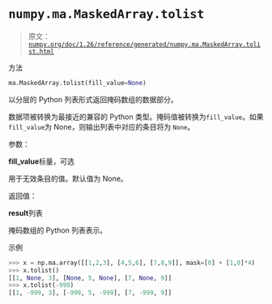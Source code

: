 # `numpy.ma.MaskedArray.tolist`

> 原文：[`numpy.org/doc/1.26/reference/generated/numpy.ma.MaskedArray.tolist.html`](https://numpy.org/doc/1.26/reference/generated/numpy.ma.MaskedArray.tolist.html)

方法

```py
ma.MaskedArray.tolist(fill_value=None)
```

以分层的 Python 列表形式返回掩码数组的数据部分。

数据项被转换为最接近的兼容的 Python 类型。掩码值被转换为`fill_value`。如果 `fill_value`为 None，则输出列表中对应的条目将为 `None`。

参数：

**fill_value**标量，可选

用于无效条目的值。默认值为 None。

返回值：

**result**列表

掩码数组的 Python 列表表示。

示例

```py
>>> x = np.ma.array([[1,2,3], [4,5,6], [7,8,9]], mask=[0] + [1,0]*4)
>>> x.tolist()
[[1, None, 3], [None, 5, None], [7, None, 9]]
>>> x.tolist(-999)
[[1, -999, 3], [-999, 5, -999], [7, -999, 9]] 
```

